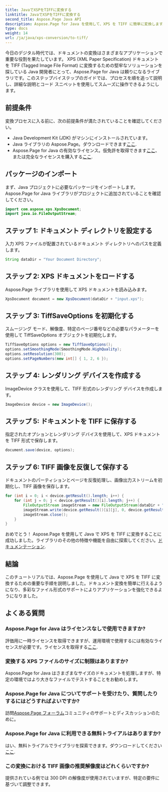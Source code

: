 ```yaml
---
title: JavaでXSPをTIFFに変換する
linktitle: JavaでXSPをTIFFに変換する
second_title: Aspose.Page Java API
description: Aspose.Page for Java を使用して、XPS を TIFF に簡単に変換します。シームレスな統合については、ステップバイステップのガイドに従ってください。ダウンロード中！
type: docs
weight: 14
url: /ja/java/xps-conversion/to-tiff/
---
```

今日のデジタル時代では、ドキュメントの変換はさまざまなアプリケーションで重要な役割を果たしています。 XPS (XML Paper Specification) ドキュメントを TIFF (Tagged Image File Format) に変換するための堅牢なソリューションを探している Java 開発者にとって、Aspose.Page for Java は頼りになるライブラリです。このステップバイステップのガイドでは、プロセスを順を追って説明し、詳細な説明とコード スニペットを使用してスムーズに操作できるようにします。
## 前提条件
変換プロセスに入る前に、次の前提条件が満たされていることを確認してください。
- Java Development Kit (JDK) がマシンにインストールされています。
-  Java ライブラリの Aspose.Page。ダウンロードできます[ここ](https://releases.aspose.com/page/java/).
-  Aspose.Page for Java の有効なライセンス。仮免許を取得できます[ここ](https://purchase.aspose.com/temporary-license/)、または完全なライセンスを購入する[ここ](https://purchase.aspose.com/buy).
## パッケージのインポート
まず、Java プロジェクトに必要なパッケージをインポートします。 Aspose.Page for Java ライブラリがプロジェクトに追加されていることを確認してください。
```java
import com.aspose.xps.XpsDocument;
import java.io.FileOutputStream;
```
## ステップ 1: ドキュメント ディレクトリを設定する
入力 XPS ファイルが配置されているドキュメント ディレクトリへのパスを定義します。
```java
String dataDir = "Your Document Directory";
```
## ステップ 2: XPS ドキュメントをロードする
Aspose.Page ライブラリを使用して XPS ドキュメントを読み込みます。
```java
XpsDocument document = new XpsDocument(dataDir + "input.xps");
```
## ステップ 3: TiffSaveOptions を初期化する
スムージング モード、解像度、特定のページ番号などの必要なパラメーターを使用して TiffSaveOptions オブジェクトを初期化します。
```java
TiffSaveOptions options = new TiffSaveOptions();
options.setSmoothingMode(SmoothingMode.HighQuality);
options.setResolution(300);
options.setPageNumbers(new int[] { 1, 2, 6 });
```
## ステップ 4: レンダリング デバイスを作成する
ImageDevice クラスを使用して、TIFF 形式のレンダリング デバイスを作成します。
```java
ImageDevice device = new ImageDevice();
```
## ステップ 5: ドキュメントを TIFF に保存する
指定されたオプションとレンダリング デバイスを使用して、XPS ドキュメントを TIFF 形式で保存します。
```java
document.save(device, options);
```
## ステップ 6: TIFF 画像を反復して保存する
ドキュメントのパーティションとページを反復処理し、画像出力ストリームを初期化し、TIFF 画像を保存します。
```java
for (int i = 0; i < device.getResult().length; i++) {
    for (int j = 0; j < device.getResult()[i].length; j++) {
        FileOutputStream imageStream = new FileOutputStream(dataDir + "XPStoTIFF" + "_" + (i + 1) + "_" + (j + 1) + ".tif");
        imageStream.write(device.getResult()[i][j], 0, device.getResult()[i][j].length);
        imageStream.close();
    }
}
```
おめでとう！ Aspose.Page を使用して Java で XPS を TIFF に変換することに成功しました。ライブラリのその他の特徴や機能を自由に探索してください。[ドキュメンテーション](https://reference.aspose.com/page/java/).
## 結論
このチュートリアルでは、Aspose.Page を使用して Java で XPS を TIFF に変換するための重要な手順を説明しました。ドキュメント変換を簡単に行えるようになり、多彩なファイル形式のサポートによりアプリケーションを強化できるようになりました。
## よくある質問
### Aspose.Page for Java はライセンスなしで使用できますか?
評価用に一時ライセンスを取得できますが、運用環境で使用するには有効なライセンスが必要です。ライセンスを取得する[ここ](https://purchase.aspose.com/buy).
### 変換する XPS ファイルのサイズに制限はありますか?
Aspose.Page for Java はさまざまなサイズのドキュメントを処理しますが、特定の環境ではより大きなファイルでテストすることをお勧めします。
### Aspose.Page for Java についてサポートを受けたり、質問したりするにはどうすればよいですか?
訪問[Aspose.Page フォーラム](https://forum.aspose.com/c/page/39)コミュニティのサポートとディスカッションのために。
### Aspose.Page for Java に利用できる無料トライアルはありますか?
はい、無料トライアルでライブラリを探索できます。ダウンロードしてください[ここ](https://releases.aspose.com/).
### この変換における TIFF 画像の推奨解像度はどれくらいですか?
提供されている例では 300 DPI の解像度が使用されていますが、特定の要件に基づいて調整できます。